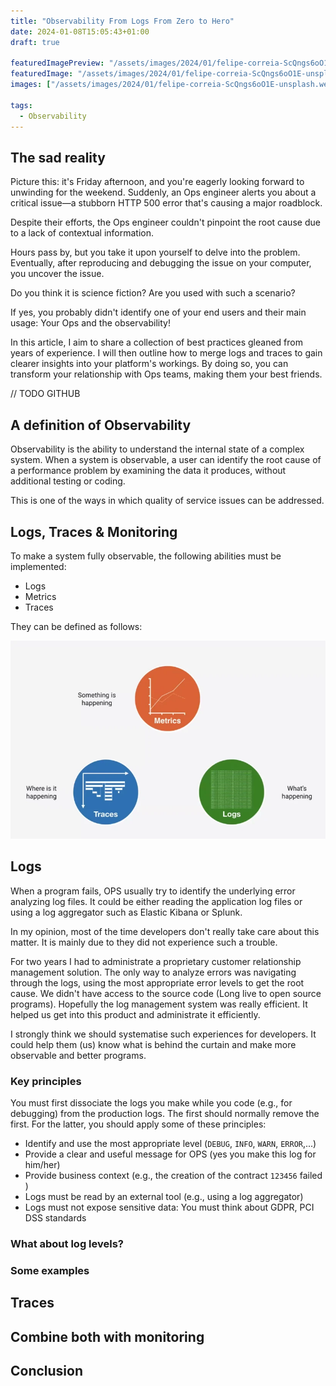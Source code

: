 ```yaml
---
title: "Observability From Logs From Zero to Hero"
date: 2024-01-08T15:05:43+01:00
draft: true
  
featuredImagePreview: "/assets/images/2024/01/felipe-correia-ScQngs6oO1E-unsplash.webp"
featuredImage: "/assets/images/2024/01/felipe-correia-ScQngs6oO1E-unsplash.webp"
images: ["/assets/images/2024/01/felipe-correia-ScQngs6oO1E-unsplash.webp"]

tags:
  - Observability
---
```


## The sad reality

Picture this: it's Friday afternoon, and you're eagerly looking forward to unwinding for the weekend. 
Suddenly, an Ops engineer alerts you about a critical issue—a stubborn HTTP 500 error that's causing a major roadblock.

Despite their efforts, the Ops engineer couldn't pinpoint the root cause due to a lack of contextual information.

Hours pass by, but you take it upon yourself to delve into the problem. 
Eventually, after reproducing and debugging the issue on your computer, you uncover the issue.

Do you think it is science fiction?
Are you used with such a scenario? 

If yes, you probably didn't identify one of your end users and their main usage: Your Ops and the observability!

In this article, I aim to share a collection of best practices gleaned from years of experience.
I will then outline how to merge logs and traces to gain clearer insights into your platform's workings. 
By doing so, you can transform your relationship with Ops teams, making them your best friends.

// TODO GITHUB

## A definition of Observability
Observability is the ability to understand the internal state of a complex system. 
When a system is observable, a user can identify the root cause of a performance problem by examining the data it produces, without additional testing or coding.

This is one of the ways in which quality of service issues can be addressed.

## Logs, Traces & Monitoring

To make a system fully observable, the following abilities must be implemented:
* Logs
* Metrics
* Traces

They can be defined as follows:

![monitoring](/assets/images/2024/01/image-2023-8-1_9-44-11.webp)

## Logs

When a program fails, OPS usually try to identify the underlying error analyzing log files.
It could be either reading the application log files or using a log aggregator such as Elastic Kibana or Splunk.

In my opinion, most of the time developers don't really take care about this matter.
It is mainly due to they did not experience such a trouble.

For two years I had to administrate a proprietary customer relationship management solution. 
The only way to analyze errors was navigating through the logs, using the most appropriate error levels to get the root cause.
We didn't have access to the source code (Long live to open source programs).
Hopefully the log management system was really efficient. 
It helped us get into this product and administrate it efficiently.

I strongly think we should systematise such experiences for developers. 
It could help them (us) know what is behind the curtain and make more observable and better programs.

### Key principles

You must first dissociate the logs you make while you code (e.g., for debugging) from the production logs.
The first should normally remove the first.
For the latter, you should apply some of these principles:

* Identify and use the most appropriate level (``DEBUG``, ``INFO``, ``WARN``, ``ERROR``,...)
* Provide a clear and useful message for OPS (yes you make this log for him/her)
* Provide business context (e.g., the creation of the contract ``123456`` failed )
* Logs must be read by an external tool (e.g., using a log aggregator)
* Logs must not expose sensitive data: You must think about GDPR, PCI DSS standards

### What about log levels?

### Some examples

## Traces

## Combine both with monitoring

## Conclusion
